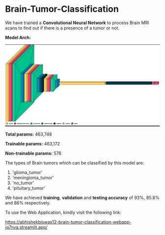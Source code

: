 # Brain-Tumor-Classification

We have trained a **Convolutional Neural Network** to process Brain MRI scans to find out if there is a presence of a tumor or not.

**Model Arch:**

![alt text](https://github.com/AbhishekBiswas12/Brain-Tumor-Classification/blob/main/Model%20Arch.jpg)

**Total params:** 463,748

**Trainable params:** 463,172

**Non-trainable params:** 576

The types of Brain tumors which can be classified by this model are:
  1. 'glioma_tumor'
  2. 'meningioma_tumor'
  3. 'no_tumor'
  4. 'pituitary_tumor'
  
We have achieved **training**, **validation** and **testing accuracy** of 93%, 85.8% and 86% respectively.
 
To use the Web Application, kindly visit the following link:

https://abhishekbiswas12-brain-tumor-classification-webapp-iq7nva.streamlit.app/
